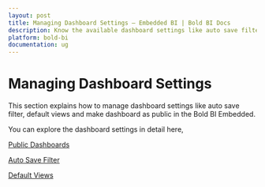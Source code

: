 ```yaml
---
layout: post
title: Managing Dashboard Settings – Embedded BI | Bold BI Docs
description: Know the available dashboard settings like auto save filter, default views and make dashboard as public in the Bold BI Embedded.
platform: bold-bi
documentation: ug
---
```


# Managing Dashboard Settings

This section explains how to manage dashboard settings like auto save filter, default views and make dashboard as public in the Bold BI Embedded.

You can explore the dashboard settings in detail here,

[Public Dashboards](/embedded-bi/site-administration/dashboard-settings/public-dashboards/)

[Auto Save Filter](/embedded-bi/site-administration/dashboard-settings/auto-save-filter/)

[Default Views](/embedded-bi/site-administration/default-views/)